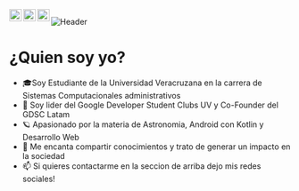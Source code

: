 <a href="https://twitter.com/IvanFougerat">
  <img align="left" alt="Ivan Garcia | Twitter" width="22px" src="https://img.icons8.com/color/48/000000/twitter--v1.png" />
</a>
<a href="https://www.linkedin.com/in/carlos-ivan-garcia-fougerat-b970411a6//">
  <img align="left" alt="Ivan's LinkdeIN" width="22px" src="https://img.icons8.com/color/48/000000/linkedin.png" />
</a>
<a href="https://www.instagram.com/ivanfou/">
  <img align="left" alt="Ivan's Instagram" width="22px" src="https://img.icons8.com/color/48/000000/instagram-new--v1.png" />
</a>  

![Header](https://i.postimg.cc/vBkRZ0KG/Ivan-Garcia-1.gif)

# ¿Quien soy yo?  
- 🎓Soy Estudiante de la Universidad Veracruzana en la carrera de Sistemas Computacionales administrativos
- :test_tube: Soy lider del Google Developer Student Clubs UV y Co-Founder del GDSC Latam
- 🪐 Apasionado por la materia de Astronomia, Android con Kotlin y Desarrollo Web
- :speech_balloon: Me encanta compartir conocimientos y trato de generar un impacto en la sociedad
- :mailbox: Si quieres contactarme en la seccion de arriba dejo mis redes sociales!

